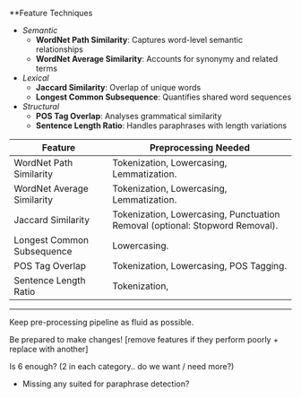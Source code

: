 **Feature Techniques
- *Semantic*
	- **WordNet Path Similarity**: Captures word-level semantic relationships
	- **WordNet Average Similarity**: Accounts for synonymy and related terms
- *Lexical*
	- **Jaccard Similarity**: Overlap of unique words
	- **Longest Common Subsequence**: Quantifies shared word sequences
- *Structural*
	- **POS Tag Overlap**: Analyses grammatical similarity
	- **Sentence Length Ratio**: Handles paraphrases with length variations


| Feature                    | Preprocessing Needed                                                                   |
|----------------------------|----------------------------------------------------------------------------------------|
| WordNet Path Similarity    | Tokenization, Lowercasing, Lemmatization.                                              |
| WordNet Average Similarity | Tokenization, Lowercasing, Lemmatization.                                              |
| Jaccard Similarity         | Tokenization, Lowercasing, Punctuation Removal (optional: Stopword Removal).           |
| Longest Common Subsequence | Lowercasing.                                                                           |
| POS Tag Overlap            | Tokenization, Lowercasing, POS Tagging.                                                |
| Sentence Length Ratio      | Tokenization,                                                                          |


---

Keep pre-processing pipeline as fluid as possible.

Be prepared to make changes! [remove features if they perform poorly + replace with another]

Is 6 enough? (2 in each category.. do we want / need more?)
- Missing any suited for paraphrase detection?
